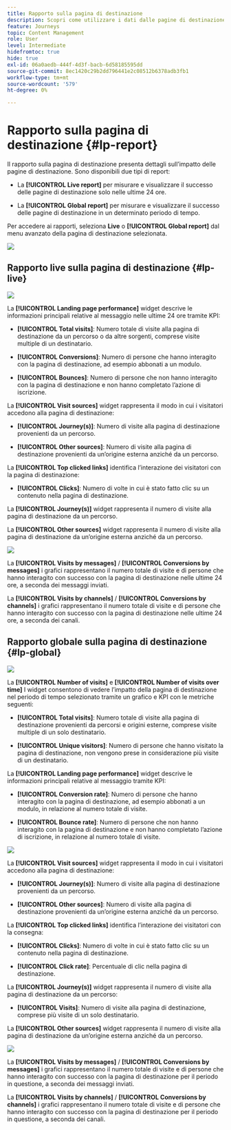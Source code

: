 ```yaml
---
title: Rapporto sulla pagina di destinazione
description: Scopri come utilizzare i dati dalle pagine di destinazione
feature: Journeys
topic: Content Management
role: User
level: Intermediate
hidefromtoc: true
hide: true
exl-id: 06a0aedb-444f-4d3f-bacb-6d58185595dd
source-git-commit: 8ec1420c29b2dd796441e2c08512b6378adb3fb1
workflow-type: tm+mt
source-wordcount: '579'
ht-degree: 0%

---
```


# Rapporto sulla pagina di destinazione {#lp-report}

Il rapporto sulla pagina di destinazione presenta dettagli sull’impatto delle pagine di destinazione. Sono disponibili due tipi di report:

* La **[!UICONTROL Live report]** per misurare e visualizzare il successo delle pagine di destinazione solo nelle ultime 24 ore.

* La **[!UICONTROL Global report]** per misurare e visualizzare il successo delle pagine di destinazione in un determinato periodo di tempo.

Per accedere ai rapporti, seleziona **Live** o **[!UICONTROL Global report]** dal menu avanzato della pagina di destinazione selezionata.

![](../assets/landing_page_report_1.png)

## Rapporto live sulla pagina di destinazione {#lp-live}

![](../assets/landing_page_report_2.png)

La **[!UICONTROL Landing page performance]** widget descrive le informazioni principali relative al messaggio nelle ultime 24 ore tramite KPI:

* **[!UICONTROL Total visits]**: Numero totale di visite alla pagina di destinazione da un percorso o da altre sorgenti, comprese visite multiple di un destinatario.

* **[!UICONTROL Conversions]**: Numero di persone che hanno interagito con la pagina di destinazione, ad esempio abbonati a un modulo.

* **[!UICONTROL Bounces]**: Numero di persone che non hanno interagito con la pagina di destinazione e non hanno completato l’azione di iscrizione.

La **[!UICONTROL Visit sources]** widget rappresenta il modo in cui i visitatori accedono alla pagina di destinazione:

* **[!UICONTROL Journey(s)]**: Numero di visite alla pagina di destinazione provenienti da un percorso.

* **[!UICONTROL Other sources]**: Numero di visite alla pagina di destinazione provenienti da un’origine esterna anziché da un percorso.

La **[!UICONTROL Top clicked links]** identifica l’interazione dei visitatori con la pagina di destinazione:

* **[!UICONTROL Clicks]**: Numero di volte in cui è stato fatto clic su un contenuto nella pagina di destinazione.

La **[!UICONTROL Journey(s)]** widget rappresenta il numero di visite alla pagina di destinazione da un percorso.

La **[!UICONTROL Other sources]** widget rappresenta il numero di visite alla pagina di destinazione da un’origine esterna anziché da un percorso.

![](../assets/landing_page_report_3.png)

La **[!UICONTROL Visits by messages]** / **[!UICONTROL Conversions by messages]** i grafici rappresentano il numero totale di visite e di persone che hanno interagito con successo con la pagina di destinazione nelle ultime 24 ore, a seconda dei messaggi inviati.

La **[!UICONTROL Visits by channels]** / **[!UICONTROL Conversions by channels]** i grafici rappresentano il numero totale di visite e di persone che hanno interagito con successo con la pagina di destinazione nelle ultime 24 ore, a seconda dei canali.

## Rapporto globale sulla pagina di destinazione {#lp-global}

![](../assets/landing_page_report_4.png)

La **[!UICONTROL Number of visits]** e **[!UICONTROL Number of visits over time]** I widget consentono di vedere l’impatto della pagina di destinazione nel periodo di tempo selezionato tramite un grafico e KPI con le metriche seguenti:

* **[!UICONTROL Total visits]**: Numero totale di visite alla pagina di destinazione provenienti da percorsi e origini esterne, comprese visite multiple di un solo destinatario.

* **[!UICONTROL Unique visitors]**: Numero di persone che hanno visitato la pagina di destinazione, non vengono prese in considerazione più visite di un destinatario.

La **[!UICONTROL Landing page performance]** widget descrive le informazioni principali relative al messaggio tramite KPI:

* **[!UICONTROL Conversion rate]**: Numero di persone che hanno interagito con la pagina di destinazione, ad esempio abbonati a un modulo, in relazione al numero totale di visite.

* **[!UICONTROL Bounce rate]**: Numero di persone che non hanno interagito con la pagina di destinazione e non hanno completato l’azione di iscrizione, in relazione al numero totale di visite.

![](../assets/landing_page_report_5.png)

La **[!UICONTROL Visit sources]** widget rappresenta il modo in cui i visitatori accedono alla pagina di destinazione:

* **[!UICONTROL Journey(s)]**: Numero di visite alla pagina di destinazione provenienti da un percorso.

* **[!UICONTROL Other sources]**: Numero di visite alla pagina di destinazione provenienti da un’origine esterna anziché da un percorso.

La **[!UICONTROL Top clicked links]** identifica l’interazione dei visitatori con la consegna:

* **[!UICONTROL Clicks]**: Numero di volte in cui è stato fatto clic su un contenuto nella pagina di destinazione.

* **[!UICONTROL Click rate]**: Percentuale di clic nella pagina di destinazione.

La **[!UICONTROL Journey(s)]** widget rappresenta il numero di visite alla pagina di destinazione da un percorso:

* **[!UICONTROL Visits]**: Numero di visite alla pagina di destinazione, comprese più visite di un solo destinatario.

La **[!UICONTROL Other sources]** widget rappresenta il numero di visite alla pagina di destinazione da un’origine esterna anziché da un percorso.

![](../assets/landing_page_report_6.png)

La **[!UICONTROL Visits by messages]** / **[!UICONTROL Conversions by messages]** i grafici rappresentano il numero totale di visite e di persone che hanno interagito con successo con la pagina di destinazione per il periodo in questione, a seconda dei messaggi inviati.

La **[!UICONTROL Visits by channels]** / **[!UICONTROL Conversions by channels]** i grafici rappresentano il numero totale di visite e di persone che hanno interagito con successo con la pagina di destinazione per il periodo in questione, a seconda dei canali.

